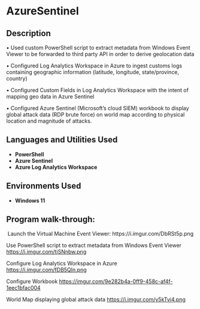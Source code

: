 # AzureSentinel
<h2>Description</h2>

•	Used custom PowerShell script to extract metadata from Windows Event Viewer to be forwarded to third party API in order to derive geolocation data

•	Configured Log Analytics Workspace in Azure to ingest customs logs containing geographic information (latitude, longitude, state/province, country)

•	Configured Custom Fields in Log Analytics Workspace with the intent of mapping geo data in Azure Sentinel

•	Configured Azure Sentinel (Microsoft’s cloud SIEM) workbook to display global attack data (RDP brute force) on world map according to physical location and magnitude of attacks.
<br />


<h2>Languages and Utilities Used</h2>

- <b>PowerShell</b> 
- <b>Azure Sentinel</b>
- <b>Azure Log Analytics Workspace</b>

<h2>Environments Used </h2>

- <b>Windows 11</b> 

<h2>Program walk-through:</h2>

<p align="center">
Launch the Virtual Machine Event Viewer: 
https://i.imgur.com/DbRSt5p.png

Use PowerShell script to extract metadata from Windows Event Viewer
https://i.imgur.com/tjSNnbw.png

Configure Log Analytics Workspace in Azure
https://i.imgur.com/fDB5QIn.png

Configure Workbook
https://imgur.com/9e282b4a-0ff9-458c-af4f-1eec1bfac004

World Map displaying global attack data
https://i.imgur.com/y5kTvi4.png


 
